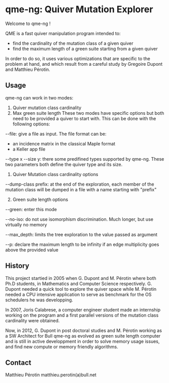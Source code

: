 qme-ng: Quiver Mutation Explorer
================================

Welcome to qme-ng !

QME is a fast quiver manipulation program intended to:
- find the cardinality of the mutation class of a given quiver
- find the maximum length of a green suite starting from a given quiver

In order to do so, it uses various optimizations that are specific to the
problem at hand, and which result from a careful study by Gregoire Dupont and
Matthieu Pérotin.


Usage
------------------------------------------------------------------------------
qme-ng can work in two modes:
  1. Quiver mutation class cardinality
  2. Max green suite length
These two modes have specific options but both need to be provided a quiver to
start with. This can be done with the following options:

 --file: give a file as input. The file format can be:

* an incidence matrix in the classical Maple format
* a Keller app file

 --type x --size y: there some predifined types supported by qme-ng. These two
                    parameters both define the quiver type and its size.

1. Quiver Mutation class cardinality options

 --dump-class prefix: at the end of the exploration, each member of the mutation class will be dumped in a file with a name starting with "prefix"

2. Green suite length options

 --green: enter this mode

 --no-iso: do not use isomorphism discrimination. Much longer, but use virtually no memory

 --max\_depth: limits the tree exploration to the value passed as argument

 --p: declare the maximum length to be infinity if an edge multiplicity
      goes above the provided value


History
------------------------------------------------------------------------------
This project startied in 2005 when G. Dupont and M. Pérotin where both Ph.D
students, in Mathematics and Computer Science respectively. G. Dupont needed a
quick tool to explore the quiver space while M. Pérotin needed a CPU intensive
application to serve as benchmark for the OS schedulers he was developping.

In 2007, Joris Calabrese, a computer engineer student made an internship
working on the program and a first parallel versions of the mutation class
cardinality were obtained.

Now, in 2012, G. Dupont in post doctoral studies and M. Pérotin working as a SW
Architect for Bull qme-ng as evolved as green suite length computer and is
still in active developpment in order to solve memory usage issues, and find
new compute or memory friendly algorithms.

Contact
------------------------------------------------------------------------------
Matthieu Pérotin matthieu.perotin(a)bull.net
